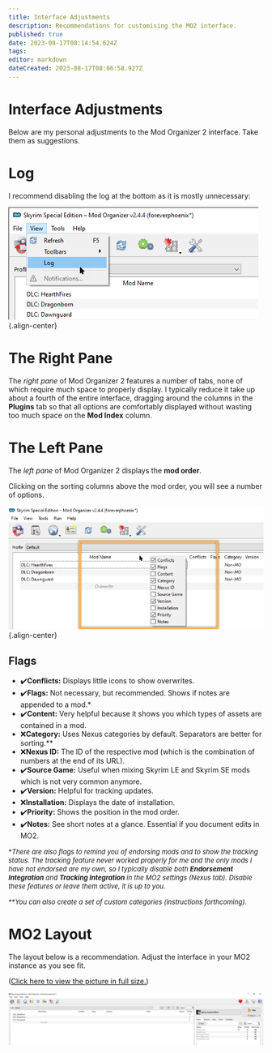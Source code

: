 ```yaml
---
title: Interface Adjustments
description: Recommendations for customising the MO2 interface.
published: true
date: 2023-08-17T08:14:54.624Z
tags: 
editor: markdown
dateCreated: 2023-08-17T08:06:58.927Z
---
```


# Interface Adjustments

Below are my personal adjustments to the Mod Organizer 2 interface. Take them as suggestions.

# Log

I recommend disabling the log at the bottom as it is mostly unnecessary:

![disable-mo2-log.png](/mo2/disable-mo2-log.png){.align-center}

# The Right Pane

The *right pane* of Mod Organizer 2 features a number of tabs, none of which require much space to properly display. I typically reduce it take up about a fourth of the entire interface, dragging around the columns in the **Plugins** tab so that all options are comfortably displayed without wasting too much space on the **Mod Index** column.

# The Left Pane

The *left pane* of Mod Organizer 2 displays the **mod order**.

Clicking on the sorting columns above the mod order, you will see a number of options.

![adjust-mo2-columns.png](/getting-started/initial-setup/adjust-mo2-columns.png){.align-center}

## Flags

- ✔️**Conflicts:** Displays little icons to show overwrites.
- ✔️**Flags:** Not necessary, but recommended. Shows if notes are appended to a mod.*
- ✔️**Content:** Very helpful because it shows you which types of assets are contained in a mod.
- ❌**Category:** Uses Nexus categories by default. Separators are better for sorting.**
- ❌**Nexus ID:** The ID of the respective mod (which is the combination of numbers at the end of its URL).
- ✔️**Source Game:** Useful when mixing Skyrim LE and Skyrim SE mods which is not very common anymore.
- ✔️**Version:** Helpful for tracking updates.
- ❌**Installation:** Displays the date of installation. 
- ✔️**Priority:** Shows the position in the mod order. 
- ✔️**Notes:** See short notes at a glance. Essential if you document edits in MO2.

<font size=2>\**There are also flags to remind you of endorsing mods and to show the tracking status. The tracking feature never worked properly for me and the only mods I have not endorsed are my own, so I typically disable both **Endorsement Integration** and **Tracking Integration** in the MO2 settings (Nexus tab). Disable these features or leave them active, it is up to you.*</font>

<font size=2>\*\**You can also create a set of custom categories (instructions forthcoming).*</font>

# MO2 Layout

The layout below is a recommendation. Adjust the interface in your MO2 instance as you see fit.

([Click here to view the picture in full size.](/getting-started/initial-setup/mo2-my-layout.png))

![mo2-my-layout.png](/getting-started/initial-setup/mo2-my-layout.png)